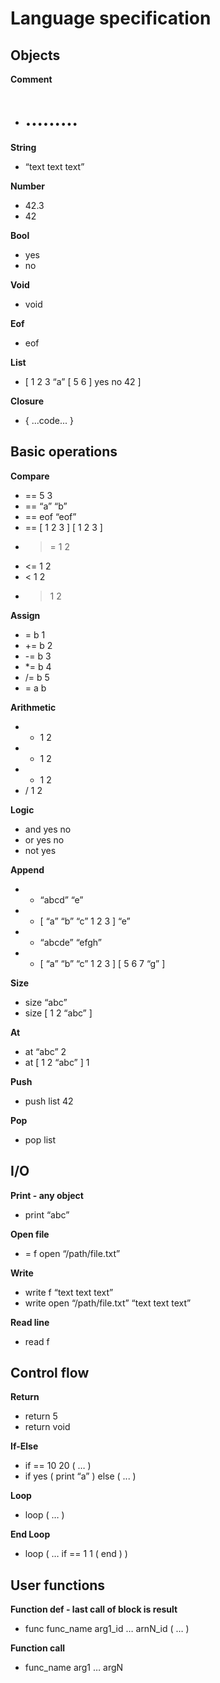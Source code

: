 # Language specification

## Objects

**Comment**

* # .........

**String**

* “text text text”

**Number**

* 42.3
* 42

**Bool**

* yes
* no

**Void**

* void

**Eof**

* eof

**List**

* [ 1 2 3 “a” [ 5 6 ] yes no 42 ]

**Closure**

* { ...code... }

## Basic operations

**Compare**

* == 5 3
* == “a” “b”
* == eof “eof”
* == [ 1 2 3 ] [ 1 2 3 ]
* >= 1 2
* <= 1 2
* < 1 2
* > 1 2

**Assign**

* = b 1
* += b 2
* -= b 3
* *= b 4
* /= b 5
* = a b

**Arithmetic**

* + 1 2
* - 1 2
* * 1 2
* / 1 2

**Logic**

* and yes no
* or yes no
* not yes


**Append**

* + “abcd” “e”
* + [ “a” “b” “c” 1 2 3 ] “e”
* + “abcde” “efgh”
* + [ “a” “b” “c” 1 2 3 ] [ 5 6 7 “g” ]

**Size**

* size “abc”
* size [ 1 2 “abc” ]

**At**

* at “abc” 2
* at [ 1 2 “abc” ] 1

**Push**

* push list 42

**Pop**

* pop list

## I/O

**Print - any object**

* print “abc”

**Open file**

* = f open “/path/file.txt”

**Write**

* write f “text text text”
* write open “/path/file.txt” “text text text”

**Read line**

* read f

## Control flow

**Return**

* return 5
* return void

**If-Else**

* if == 10 20 ( … )
* if yes ( print “a” ) else ( ... )

**Loop**

* loop ( … )

**End Loop**

* loop ( … if == 1 1 ( end ) )

## User functions

**Function def - last call of block is result**

* func func_name arg1_id … arnN_id ( … )

**Function call**

* func_name arg1 … argN
